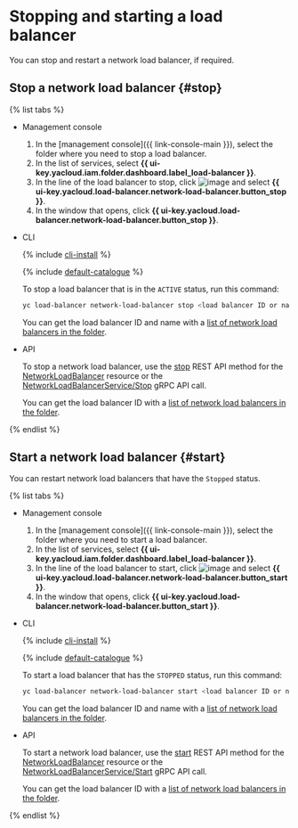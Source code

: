 # Stopping and starting a load balancer

You can stop and restart a network load balancer, if required.

## Stop a network load balancer {#stop}

{% list tabs %}

- Management console

   1. In the [management console]({{ link-console-main }}), select the folder where you need to stop a load balancer.
   1. In the list of services, select **{{ ui-key.yacloud.iam.folder.dashboard.label_load-balancer }}**.
   1. In the line of the load balancer to stop, click ![image](../../_assets/horizontal-ellipsis.svg) and select **{{ ui-key.yacloud.load-balancer.network-load-balancer.button_stop }}**.
   1. In the window that opens, click **{{ ui-key.yacloud.load-balancer.network-load-balancer.button_stop }}**.

- CLI

   {% include [cli-install](../../_includes/cli-install.md) %}

   {% include [default-catalogue](../../_includes/default-catalogue.md) %}

   To stop a load balancer that is in the `ACTIVE` status, run this command:

   ```bash
   yc load-balancer network-load-balancer stop <load balancer ID or name>
   ```

   You can get the load balancer ID and name with a [list of network load balancers in the folder](load-balancer-list.md#list).

- API

   To stop a network load balancer, use the [stop](../api-ref/NetworkLoadBalancer/stop.md) REST API method for the [NetworkLoadBalancer](../api-ref/NetworkLoadBalancer/index.md) resource or the [NetworkLoadBalancerService/Stop](../api-ref/grpc/network_load_balancer_service.md#Stop) gRPC API call.

   You can get the load balancer ID with a [list of network load balancers in the folder](load-balancer-list.md#list).

{% endlist %}

## Start a network load balancer {#start}

You can restart network load balancers that have the `Stopped` status.

{% list tabs %}

- Management console

   1. In the [management console]({{ link-console-main }}), select the folder where you need to start a load balancer.
   1. In the list of services, select **{{ ui-key.yacloud.iam.folder.dashboard.label_load-balancer }}**.
   1. In the line of the load balancer to start, click ![image](../../_assets/horizontal-ellipsis.svg) and select **{{ ui-key.yacloud.load-balancer.network-load-balancer.button_start }}**.
   1. In the window that opens, click **{{ ui-key.yacloud.load-balancer.network-load-balancer.button_start }}**.

- CLI

   {% include [cli-install](../../_includes/cli-install.md) %}

   {% include [default-catalogue](../../_includes/default-catalogue.md) %}

   To start a load balancer that has the `STOPPED` status, run this command:

   ```bash
   yc load-balancer network-load-balancer start <load balancer ID or name>
   ```

   You can get the load balancer ID and name with a [list of network load balancers in the folder](load-balancer-list.md#list).

- API

   To start a network load balancer, use the [start](../api-ref/NetworkLoadBalancer/start.md) REST API method for the [NetworkLoadBalancer](../api-ref/NetworkLoadBalancer/index.md) resource or the [NetworkLoadBalancerService/Start](../api-ref/grpc/network_load_balancer_service.md#Start) gRPC API call.

   You can get the load balancer ID with a [list of network load balancers in the folder](load-balancer-list.md#list).

{% endlist %}
